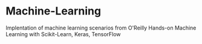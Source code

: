 # Machine-Learning
Implentation of machine learning scenarios from O'Reilly Hands-on Machine Learning with Scikit-Learn, Keras, TensorFlow
